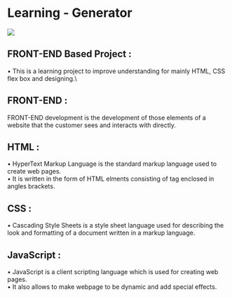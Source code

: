 # Learning - Generator

<a href="https://sumitrohilla.github.io/Cards/"><img src="https://img.shields.io/badge/-Website%20Link-4285F4?style=for-the-badge&logo=Google-Chrome&logoColor=white"/></a>

## FRONT-END Based Project :

• This is a learning project to improve understanding for mainly HTML, CSS flex box and designing.\

## FRONT-END :

FRONT-END development is the development of those elements of a website that the customer sees and interacts with directly.

## HTML :

• HyperText Markup Language is the standard markup language used to create web pages.\
• It is written in the form of HTML elments consisting of tag enclosed in angles brackets.

## CSS :

• Cascading Style Sheets is a style sheet language used for describing the look and formatting of a document written in a markup language.

## JavaScript :

• JavaScript is a client scripting language which is used for creating web pages.\
• It also allows to make webpage to be dynamic and add special effects.

